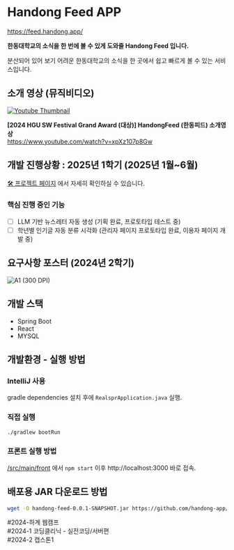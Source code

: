 # Handong Feed APP

https://feed.handong.app/

**한동대학교의 소식을 한 번에 볼 수 있게 도와줄 Handong Feed 입니다.**

분산되어 있어 보기 어려운 한동대학교의 소식을 한 곳에서 쉽고 빠르게 볼 수 있는 서비스입니다.

## 소개 영상 (뮤직비디오)

[![Youtube Thumbnail](https://github.com/user-attachments/assets/6028ccdb-4c9f-406b-baf9-16566bdf513e)](https://www.youtube.com/watch?v=xpXz107p8Gw)

**[2024 HGU SW Festival Grand Award (대상)] HandongFeed (한동피드) 소개영상**  
https://www.youtube.com/watch?v=xpXz107p8Gw

## 개발 진행상황 : 2025년 1학기 (2025년 1월~6월)

[🛠 프로젝트 페이지](https://github.com/orgs/handong-app/projects/2/views/1) 에서 자세히 확인하실 수 있습니다.

### 핵심 진행 중인 기능
- [ ] LLM 기반 뉴스레터 자동 생성 (기획 완료, 프로토타입 테스트 중)
- [ ] 학년별 인기글 자동 분류 시각화 (관리자 페이지 프로토타입 완료, 이용자 페이지 개발 중)

## 요구사항 포스터 (2024년 2학기)

![A1 (300 DPI)](https://github.com/user-attachments/assets/e997e40b-d013-4f96-aaef-9fb646ff3838)

## 개발 스택

- Spring Boot
- React
- MYSQL

## 개발환경 - 실행 방법

### IntelliJ 사용

gradle dependencies 설치 후에 `RealsprApplication.java` 실행.

### 직접 실행

```sh
./gradlew bootRun
```

### 프론트 실행 방법

[/src/main/front](https://github.com/handong-app/handong-feed-app/tree/main/src/main/front) 에서 `npm start` 이후 http://localhost:3000 바로 접속.

## 배포용 JAR 다운로드 방법

```sh
wget -O handong-feed-0.0.1-SNAPSHOT.jar https://github.com/handong-app/handong-feed-app/releases/latest/download/handong-feed-0.0.1-SNAPSHOT.jar
```

#2024-하계 웹캠프  
#2024-1 코딩클리닉 - 실전코딩/서버편  
#2024-2 캡스톤1
